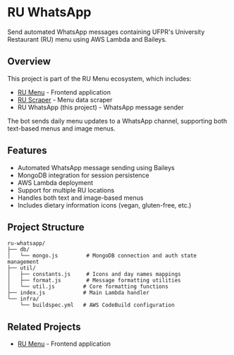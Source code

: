 # RU WhatsApp

Send automated WhatsApp messages containing UFPR's University Restaurant (RU) menu using AWS Lambda and Baileys.

## Overview

This project is part of the RU Menu ecosystem, which includes:

- [RU Menu](https://github.com/guimox/ru-menu) - Frontend application
- [RU Scraper](https://github.com/guimox/ru-scraper) - Menu data scraper
- RU WhatsApp (this project) - WhatsApp message sender

The bot sends daily menu updates to a WhatsApp channel, supporting both text-based menus and image menus.

## Features

- Automated WhatsApp message sending using Baileys
- MongoDB integration for session persistence
- AWS Lambda deployment
- Support for multiple RU locations
- Handles both text and image-based menus
- Includes dietary information icons (vegan, gluten-free, etc.)

## Project Structure

```
ru-whatsapp/
├── db/
│   └── mongo.js         # MongoDB connection and auth state management
├── util/
│   ├── constants.js     # Icons and day names mappings
│   ├── format.js        # Message formatting utilities
│   └── util.js         # Core formatting functions
├── index.js            # Main Lambda handler
└── infra/
    └── buildspec.yml   # AWS CodeBuild configuration
```

## Related Projects

- [RU Menu](https://github.com/guimox/ru-menu) - Frontend application
